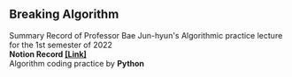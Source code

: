 ## Breaking Algorithm
Summary Record of Professor Bae Jun-hyun's Algorithmic practice lecture for the 1st semester of 2022  
**Notion Record [[Link]](https://hojunking.notion.site/Algorithms-0a821d40f59842de8963fd7c14a84122?pvs=4)**  
Algorithm coding practice by **Python**
